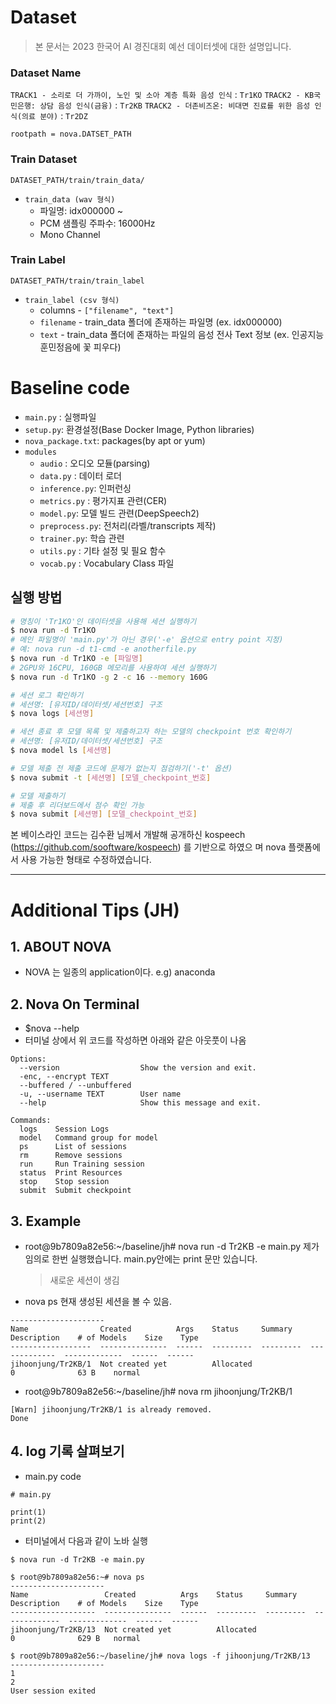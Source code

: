 # Dataset

> 본 문서는 2023 한국어 AI 경진대회 예선 데이터셋에 대한 설명입니다.

### Dataset Name

`TRACK1 - 소리로 더 가까이, 노인 및 소아 계층 특화 음성 인식` : `Tr1KO`
`TRACK2 - KB국민은행: 상담 음성 인식(금융)` : `Tr2KB`
`TRACK2 - 더존비즈온: 비대면 진료를 위한 음성 인식(의료 분야)` : `Tr2DZ`

`rootpath = nova.DATSET_PATH`

### Train Dataset

`DATASET_PATH/train/train_data/`

- `train_data (wav 형식)`
  - 파일명: idx000000 ~
  - PCM 샘플링 주파수: 16000Hz
  - Mono Channel

### Train Label

`DATASET_PATH/train/train_label`

- `train_label (csv 형식)`
  - columns - `["filename", "text"]`
  - `filename` - train_data 폴더에 존재하는 파일명 (ex. idx000000)
  - `text` - train_data 폴더에 존재하는 파일의 음성 전사 Text 정보 (ex. 인공지능 훈민정음에 꽃 피우다)

# Baseline code

- `main.py` : 실행파일
- `setup.py`: 환경설정(Base Docker Image, Python libraries)
- `nova_package.txt`: packages(by apt or yum)
- `modules`
  - `audio` : 오디오 모듈(parsing)
  - `data.py` : 데이터 로더
  - `inference.py`: 인퍼런싱
  - `metrics.py` : 평가지표 관련(CER)
  - `model.py`: 모델 빌드 관련(DeepSpeech2)
  - `preprocess.py`: 전처리(라벨/transcripts 제작)
  - `trainer.py`: 학습 관련
  - `utils.py` : 기타 설정 및 필요 함수
  - `vocab.py` : Vocabulary Class 파일

## 실행 방법

```bash
# 명칭이 'Tr1KO'인 데이터셋을 사용해 세션 실행하기
$ nova run -d Tr1KO
# 메인 파일명이 'main.py'가 아닌 경우('-e' 옵션으로 entry point 지정)
# 예: nova run -d t1-cmd -e anotherfile.py
$ nova run -d Tr1KO -e [파일명]
# 2GPU와 16CPU, 160GB 메모리를 사용하여 세션 실행하기
$ nova run -d Tr1KO -g 2 -c 16 --memory 160G

# 세션 로그 확인하기
# 세션명: [유저ID/데이터셋/세션번호] 구조
$ nova logs [세션명]

# 세션 종료 후 모델 목록 및 제출하고자 하는 모델의 checkpoint 번호 확인하기
# 세션명: [유저ID/데이터셋/세션번호] 구조
$ nova model ls [세션명]

# 모델 제출 전 제출 코드에 문제가 없는지 점검하기('-t' 옵션)
$ nova submit -t [세션명] [모델_checkpoint_번호]

# 모델 제출하기
# 제출 후 리더보드에서 점수 확인 가능
$ nova submit [세션명] [모델_checkpoint_번호]
```

본 베이스라인 코드는 김수환 님께서 개발해 공개하신 kospeech (https://github.com/sooftware/kospeech) 를 기반으로 하였으
며
nova 플랫폼에서 사용 가능한 형태로 수정하였습니다.

---

# Additional Tips (JH)

## 1. ABOUT NOVA

- NOVA 는 일종의 application이다. e.g) anaconda

## 2. Nova On Terminal

- $nova --help
- 터미널 상에서 위 코드를 작성하면 아래와 같은 아웃풋이 나옴

```
Options:
  --version                  Show the version and exit.
  -enc, --encrypt TEXT
  --buffered / --unbuffered
  -u, --username TEXT        User name
  --help                     Show this message and exit.

Commands:
  logs    Session Logs
  model   Command group for model
  ps      List of sessions
  rm      Remove sessions
  run     Run Training session
  status  Print Resources
  stop    Stop session
  submit  Submit checkpoint
```

## 3. Example

- root@9b7809a82e56:~/baseline/jh# nova run -d Tr2KB -e main.py 제가 임의로 한번 실행했습니다. main.py안에는 print 문만 있습니다.
  > 새로운 세션이 생김
- nova ps 현재 생성된 세션을 볼 수 있음.

```
---------------------
Name                Created          Args    Status     Summary    Description    # of Models    Size    Type
------------------  ---------------  ------  ---------  ---------  -------------  -------------  ------  ------
jihoonjung/Tr2KB/1  Not created yet          Allocated                            0              63 B    normal
```

- root@9b7809a82e56:~/baseline/jh# nova rm jihoonjung/Tr2KB/1

```
[Warn] jihoonjung/Tr2KB/1 is already removed.
Done
```

## 4. log 기록 살펴보기

- main.py code

```
# main.py

print(1)
print(2)
```

- 터미널에서 다음과 같이 노바 실행

```
$ nova run -d Tr2KB -e main.py

$ root@9b7809a82e56:~# nova ps
---------------------
Name                 Created          Args    Status     Summary    Description    # of Models    Size    Type
-------------------  ---------------  ------  ---------  ---------  -------------  -------------  ------  ------
jihoonjung/Tr2KB/13  Not created yet          Allocated                            0              629 B   normal

$ root@9b7809a82e56:~/baseline/jh# nova logs -f jihoonjung/Tr2KB/13
---------------------
1
2
User session exited

```
